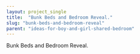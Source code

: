 ```yaml
---
layout: project_single
title:  "Bunk Beds and Bedroom Reveal."
slug: "bunk-beds-and-bedroom-reveal"
parent: "ideas-for-boy-and-girl-shared-bedroom"
---
```

Bunk Beds and Bedroom Reveal.